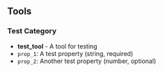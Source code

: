 ## Tools

### Test Category

- **test_tool** - A tool for testing
 - `prop_1`: A test property (string, required)
 - `prop_2`: Another test property (number, optional)
